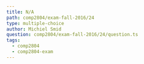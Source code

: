 ```yaml
---
title: N/A
path: comp2804/exam-fall-2016/24
type: multiple-choice
author: Michiel Smid
question: comp2804/exam-fall-2016/24/question.ts
tags:
  - comp2804
  - comp2804-exam
---
```

